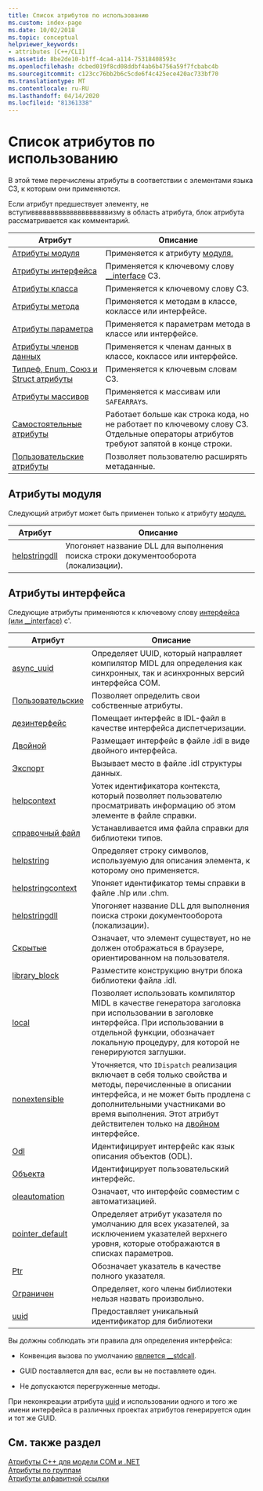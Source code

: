 ```yaml
---
title: Список атрибутов по использованию
ms.custom: index-page
ms.date: 10/02/2018
ms.topic: conceptual
helpviewer_keywords:
- attributes [C++/CLI]
ms.assetid: 8be2de10-b1ff-4ca4-a114-75318408593c
ms.openlocfilehash: dcbed019f8cd08ddbf4ab6b4756a59f7fcbabc4b
ms.sourcegitcommit: c123cc76bb2b6c5cde6f4c425ece420ac733bf70
ms.translationtype: MT
ms.contentlocale: ru-RU
ms.lasthandoff: 04/14/2020
ms.locfileid: "81361338"
---
```

# <a name="attributes-by-usage"></a>Список атрибутов по использованию

В этой теме перечислены атрибуты в соответствии с элементами языка СЗ, к которым они применяются.

Если атрибут предшествует элементу, не вступиввввввввввввввввввввизму в область атрибута, блок атрибута рассматривается как комментарий.

|Атрибут|Описание|
|---------------|-----------------|
|[Атрибуты модуля](module-attributes.md)|Применяется к атрибуту [модуля.](module-cpp.md)|
|[Атрибуты интерфейса](interface-attributes.md)|Применяется к ключевому слову [__interface](../../cpp/interface.md) СЗ.|
|[Атрибуты класса](class-attributes.md)|Применяется к ключевому слову СЗ.|
|[Атрибуты метода](method-attributes.md)|Применяется к методам в классе, коклассе или интерфейсе.|
|[Атрибуты параметра](parameter-attributes.md)|Применяется к параметрам метода в классе или интерфейсе.|
|[Атрибуты членов данных](data-member-attributes.md)|Применяется к членам данных в классе, коклассе или интерфейсе.|
|[Типдеф, Enum, Союз и Struct атрибуты](typedef-enum-union-and-struct-attributes.md)|Применяется к ключевым словам СЗ.|
|[Атрибуты массивов](array-attributes.md)|Применяется к массивам или `SAFEARRAY`s.|
|[Самостоятельные атрибуты](stand-alone-attributes.md)|Работает больше как строка кода, но не работает по ключевому слову СЗ. Отдельные операторы атрибутов требуют запятой в конце строки.|
|[Пользовательские атрибуты](custom-attributes-cpp.md)|Позволяет пользователю расширять метаданные.|

## <a name="module-attributes"></a>Атрибуты модуля

Следующий атрибут может быть применен только к атрибуту [модуля.](module-cpp.md)

|Атрибут|Описание|
|---------------|-----------------|
|[helpstringdll](helpstringdll.md)|Упогоняет название DLL для выполнения поиска строки документооборота (локализации).|

## <a name="interface-attributes"></a>Атрибуты интерфейса

Следующие атрибуты применяются к ключевому слову [интерфейса (или __interface)](../../cpp/interface.md) c'.

|Атрибут|Описание|
|---------------|-----------------|
|[async_uuid](async-uuid.md)|Определяет UUID, который направляет компилятор MIDL для определения как синхронных, так и асинхронных версий интерфейса COM.|
|[Пользовательские](custom-cpp.md)|Позволяет определить свои собственные атрибуты.|
|[дезинтерфейс](dispinterface.md)|Помещает интерфейс в IDL-файл в качестве интерфейса диспетчеризации.|
|[Двойной](dual.md)|Размещает интерфейс в файле .idl в виде двойного интерфейса.|
|[Экспорт](export.md)|Вызывает место в файле .idl структуры данных.|
|[helpcontext](helpcontext.md)|Уотек идентификатора контекста, который позволяет пользователю просматривать информацию об этом элементе в файле справки.|
|[справочный файл](helpfile.md)|Устанавливается имя файла справки для библиотеки типов.|
|[helpstring](helpstring.md)|Определяет строку символов, используемую для описания элемента, к которому оно применяется.|
|[helpstringcontext](helpstringcontext.md)|Упоняет идентификатор темы справки в файле .hlp или .chm.|
|[helpstringdll](helpstringdll.md)|Упогоняет название DLL для выполнения поиска строки документооборота (локализации).|
|[Скрытые](hidden.md)|Означает, что элемент существует, но не должен отображаться в браузере, ориентированном на пользователя.|
|[library_block](library-block.md)|Разместите конструкцию внутри блока библиотеки файла .idl.|
|[local](local-cpp.md)|Позволяет использовать компилятор MIDL в качестве генератора заголовка при использовании в заголовке интерфейса. При использовании в отдельной функции, обозначает локальную процедуру, для которой не генерируются заглушки.|
|[nonextensible](nonextensible.md)|Уточняется, что `IDispatch` реализация включает в себя только свойства и методы, перечисленные в описании интерфейса, и не может быть продлена с дополнительными участниками во время выполнения. Этот атрибут действителен только на [двойном](dual.md) интерфейсе.|
|[Odl](odl.md)|Идентифицирует интерфейс как язык описания объектов (ODL).|
|[Объекта](object-cpp.md)|Идентифицирует пользовательский интерфейс.|
|[oleautomation](oleautomation.md)|Означает, что интерфейс совместим с автоматизацией.|
|[pointer_default](pointer-default.md)|Определяет атрибут указателя по умолчанию для всех указателей, за исключением указателей верхнего уровня, которые отображаются в списках параметров.|
|[Ptr](ptr.md)|Обозначает указатель в качестве полного указателя.|
|[Ограничен](restricted.md)|Определяет, кого члены библиотеки нельзя назвать произвольно.|
|[uuid](uuid-cpp-attributes.md)|Предоставляет уникальный идентификатор для библиотеки|

Вы должны соблюдать эти правила для определения интерфейса:

- Конвенция вызова по умолчанию [является __stdcall](../../cpp/stdcall.md).

- GUID поставляется для вас, если вы не поставляете один.

- Не допускаются перегруженные методы.

При неконкреации атрибута [uuid](uuid-cpp-attributes.md) и использовании одного и того же имени интерфейса в различных проектах атрибутов генерируется один и тот же GUID.

## <a name="see-also"></a>См. также раздел

[Атрибуты C++ для модели COM и .NET](cpp-attributes-com-net.md)<br/>
[Атрибуты по группам](attributes-by-group.md)<br/>
[Атрибуты алфавитной ссылки](attributes-alphabetical-reference.md)
